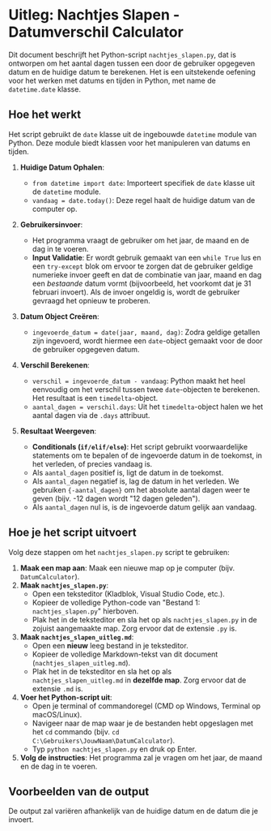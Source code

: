 # Uitleg: Nachtjes Slapen - Datumverschil Calculator

Dit document beschrijft het Python-script `nachtjes_slapen.py`, dat is ontworpen om het aantal dagen tussen een door de gebruiker opgegeven datum en de huidige datum te berekenen. Het is een uitstekende oefening voor het werken met datums en tijden in Python, met name de `datetime.date` klasse.

## Hoe het werkt

Het script gebruikt de `date` klasse uit de ingebouwde `datetime` module van Python. Deze module biedt klassen voor het manipuleren van datums en tijden.

1.  **Huidige Datum Ophalen**:
    * `from datetime import date`: Importeert specifiek de `date` klasse uit de `datetime` module.
    * `vandaag = date.today()`: Deze regel haalt de huidige datum van de computer op.

2.  **Gebruikersinvoer**:
    * Het programma vraagt de gebruiker om het jaar, de maand en de dag in te voeren.
    * **Input Validatie**: Er wordt gebruik gemaakt van een `while True` lus en een `try-except` blok om ervoor te zorgen dat de gebruiker geldige numerieke invoer geeft en dat de combinatie van jaar, maand en dag een *bestaande* datum vormt (bijvoorbeeld, het voorkomt dat je 31 februari invoert). Als de invoer ongeldig is, wordt de gebruiker gevraagd het opnieuw te proberen.

3.  **Datum Object Creëren**:
    * `ingevoerde_datum = date(jaar, maand, dag)`: Zodra geldige getallen zijn ingevoerd, wordt hiermee een `date`-object gemaakt voor de door de gebruiker opgegeven datum.

4.  **Verschil Berekenen**:
    * `verschil = ingevoerde_datum - vandaag`: Python maakt het heel eenvoudig om het verschil tussen twee `date`-objecten te berekenen. Het resultaat is een `timedelta`-object.
    * `aantal_dagen = verschil.days`: Uit het `timedelta`-object halen we het aantal dagen via de `.days` attribuut.

5.  **Resultaat Weergeven**:
    * **Conditionals (`if/elif/else`)**: Het script gebruikt voorwaardelijke statements om te bepalen of de ingevoerde datum in de toekomst, in het verleden, of precies vandaag is.
    * Als `aantal_dagen` positief is, ligt de datum in de toekomst.
    * Als `aantal_dagen` negatief is, lag de datum in het verleden. We gebruiken `{-aantal_dagen}` om het absolute aantal dagen weer te geven (bijv. -12 dagen wordt "12 dagen geleden").
    * Als `aantal_dagen` nul is, is de ingevoerde datum gelijk aan vandaag.

## Hoe je het script uitvoert

Volg deze stappen om het `nachtjes_slapen.py` script te gebruiken:

1.  **Maak een map aan**: Maak een nieuwe map op je computer (bijv. `DatumCalculator`).
2.  **Maak `nachtjes_slapen.py`**:
    * Open een teksteditor (Kladblok, Visual Studio Code, etc.).
    * Kopieer de volledige Python-code van "Bestand 1: `nachtjes_slapen.py`" hierboven.
    * Plak het in de teksteditor en sla het op als `nachtjes_slapen.py` in de zojuist aangemaakte map. Zorg ervoor dat de extensie `.py` is.
3.  **Maak `nachtjes_slapen_uitleg.md`**:
    * Open een **nieuw** leeg bestand in je teksteditor.
    * Kopieer de volledige Markdown-tekst van dit document (`nachtjes_slapen_uitleg.md`).
    * Plak het in de teksteditor en sla het op als `nachtjes_slapen_uitleg.md` in **dezelfde map**. Zorg ervoor dat de extensie `.md` is.
4.  **Voer het Python-script uit**:
    * Open je terminal of commandoregel (CMD op Windows, Terminal op macOS/Linux).
    * Navigeer naar de map waar je de bestanden hebt opgeslagen met het `cd` commando (bijv. `cd C:\Gebruikers\JouwNaam\DatumCalculator`).
    * Typ `python nachtjes_slapen.py` en druk op Enter.
5.  **Volg de instructies**: Het programma zal je vragen om het jaar, de maand en de dag in te voeren.

## Voorbeelden van de output

De output zal variëren afhankelijk van de huidige datum en de datum die je invoert.
